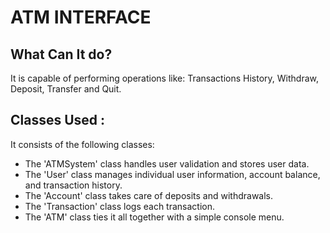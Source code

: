 # ATM INTERFACE
## What Can It do?
It is capable of performing operations like: Transactions History, Withdraw, Deposit, Transfer and Quit.

## Classes Used :
It consists of the following classes:
- The 'ATMSystem' class handles user validation and stores user data.
- The 'User' class manages individual user information, account balance, and transaction history.
- The 'Account' class takes care of deposits and withdrawals.
- The 'Transaction' class logs each transaction.
- The 'ATM' class ties it all together with a simple console menu.
